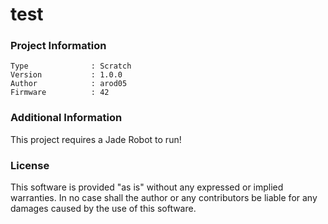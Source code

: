 test
================



### Project Information
```
Type              : Scratch
Version           : 1.0.0
Author            : arod05
Firmware          : 42
```

### Additional Information
This project requires a Jade Robot to run!

### License
This software is provided "as is" without any expressed or implied warranties.  In no case shall the author or any contributors be liable for any damages caused by the use of this software.

